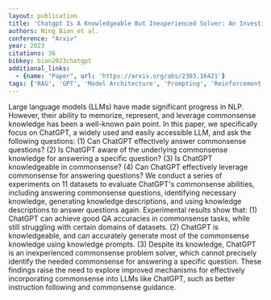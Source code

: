 ```yaml
---
layout: publication
title: 'Chatgpt Is A Knowledgeable But Inexperienced Solver: An Investigation Of Commonsense Problem In Large Language Models'
authors: Ning Bian et al.
conference: "Arxiv"
year: 2023
citations: 36
bibkey: bian2023chatgpt
additional_links:
  - {name: "Paper", url: 'https://arxiv.org/abs/2303.16421'}
tags: ['RAG', 'GPT', 'Model Architecture', 'Prompting', 'Reinforcement Learning']
---
```

Large language models (LLMs) have made significant progress in NLP. However,
their ability to memorize, represent, and leverage commonsense knowledge has
been a well-known pain point. In this paper, we specifically focus on ChatGPT,
a widely used and easily accessible LLM, and ask the following questions: (1)
Can ChatGPT effectively answer commonsense questions? (2) Is ChatGPT aware of
the underlying commonsense knowledge for answering a specific question? (3) Is
ChatGPT knowledgeable in commonsense? (4) Can ChatGPT effectively leverage
commonsense for answering questions? We conduct a series of experiments on 11
datasets to evaluate ChatGPT's commonsense abilities, including answering
commonsense questions, identifying necessary knowledge, generating knowledge
descriptions, and using knowledge descriptions to answer questions again.
Experimental results show that: (1) ChatGPT can achieve good QA accuracies in
commonsense tasks, while still struggling with certain domains of datasets. (2)
ChatGPT is knowledgeable, and can accurately generate most of the commonsense
knowledge using knowledge prompts. (3) Despite its knowledge, ChatGPT is an
inexperienced commonsense problem solver, which cannot precisely identify the
needed commonsense for answering a specific question. These findings raise the
need to explore improved mechanisms for effectively incorporating commonsense
into LLMs like ChatGPT, such as better instruction following and commonsense
guidance.
